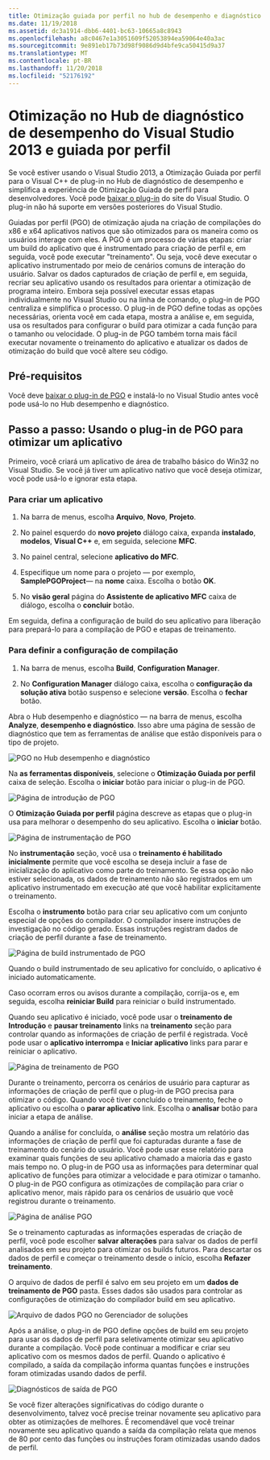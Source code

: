 ```yaml
---
title: Otimização guiada por perfil no hub de desempenho e diagnóstico
ms.date: 11/19/2018
ms.assetid: dc3a1914-dbb6-4401-bc63-10665a8c8943
ms.openlocfilehash: a8c0467e1a3051609f52053894ea59064e40a3ac
ms.sourcegitcommit: 9e891eb17b73d98f9086d9d4bfe9ca50415d9a37
ms.translationtype: MT
ms.contentlocale: pt-BR
ms.lasthandoff: 11/20/2018
ms.locfileid: "52176192"
---
```

# <a name="profile-guided-optimization-in-the-visual-studio-2013-performance-and-diagnostics-hub"></a>Otimização no Hub de diagnóstico de desempenho do Visual Studio 2013 e guiada por perfil

Se você estiver usando o Visual Studio 2013, a Otimização Guiada por perfil para o Visual C++ de plug-in no Hub de diagnóstico de desempenho e simplifica a experiência de Otimização Guiada de perfil para desenvolvedores. Você pode [baixar o plug-in](https://marketplace.visualstudio.com/items?itemName=ProfileGuidedOptimizationTeam.ProfileGuidedOptimizationforVisualC) do site do Visual Studio. O plug-in não há suporte em versões posteriores do Visual Studio.

Guiadas por perfil (PGO) de otimização ajuda na criação de compilações do x86 e x64 aplicativos nativos que são otimizados para os maneira como os usuários interage com eles. A PGO é um processo de várias etapas: criar um build do aplicativo que é instrumentado para criação de perfil e, em seguida, você pode executar "treinamento". Ou seja, você deve executar o aplicativo instrumentado por meio de cenários comuns de interação do usuário. Salvar os dados capturados de criação de perfil e, em seguida, recriar seu aplicativo usando os resultados para orientar a otimização de programa inteiro. Embora seja possível executar essas etapas individualmente no Visual Studio ou na linha de comando, o plug-in de PGO centraliza e simplifica o processo. O plug-in de PGO define todas as opções necessárias, orienta você em cada etapa, mostra a análise e, em seguida, usa os resultados para configurar o build para otimizar a cada função para o tamanho ou velocidade. O plug-in de PGO também torna mais fácil executar novamente o treinamento do aplicativo e atualizar os dados de otimização do build que você altere seu código.

## <a name="prerequisites"></a>Pré-requisitos

Você deve [baixar o plug-in de PGO](https://marketplace.visualstudio.com/items?itemName=ProfileGuidedOptimizationTeam.ProfileGuidedOptimizationforVisualC) e instalá-lo no Visual Studio antes você pode usá-lo no Hub desempenho e diagnóstico.

## <a name="walkthrough-using-the-pgo-plug-in-to-optimize-an-app"></a>Passo a passo: Usando o plug-in de PGO para otimizar um aplicativo

Primeiro, você criará um aplicativo de área de trabalho básico do Win32 no Visual Studio. Se você já tiver um aplicativo nativo que você deseja otimizar, você pode usá-lo e ignorar esta etapa.

### <a name="to-create-an-app"></a>Para criar um aplicativo

1. Na barra de menus, escolha **Arquivo**, **Novo**, **Projeto**.

1. No painel esquerdo do **novo projeto** diálogo caixa, expanda **instalado**, **modelos**, **Visual C++** e, em seguida, selecione  **MFC**.

1. No painel central, selecione **aplicativo do MFC**.

1. Especifique um nome para o projeto — por exemplo, **SamplePGOProject**— na **nome** caixa. Escolha o botão **OK**.

1. No **visão geral** página do **Assistente de aplicativo MFC** caixa de diálogo, escolha o **concluir** botão.

Em seguida, defina a configuração de build do seu aplicativo para liberação para prepará-lo para a compilação de PGO e etapas de treinamento.

### <a name="to-set-the-build-configuration"></a>Para definir a configuração de compilação

1. Na barra de menus, escolha **Build**, **Configuration Manager**.

1. No **Configuration Manager** diálogo caixa, escolha o **configuração da solução ativa** botão suspenso e selecione **versão**. Escolha o **fechar** botão.

Abra o Hub desempenho e diagnóstico — na barra de menus, escolha **Analyze**, **desempenho e diagnóstico**. Isso abre uma página de sessão de diagnóstico que tem as ferramentas de análise que estão disponíveis para o tipo de projeto.

![PGO no Hub desempenho e diagnóstico](../../build/reference/media/pgofig0hub.png "PGO no Hub desempenho e diagnóstico")

Na **as ferramentas disponíveis**, selecione o **Otimização Guiada por perfil** caixa de seleção. Escolha o **iniciar** botão para iniciar o plug-in de PGO.

![Página de introdução de PGO](../../build/reference/media/pgofig1start.png "página de introdução de PGO")

O **Otimização Guiada por perfil** página descreve as etapas que o plug-in usa para melhorar o desempenho do seu aplicativo. Escolha o **iniciar** botão.

![Página de instrumentação de PGO](../../build/reference/media/pgofig2instrument.png "página de instrumentação de PGO")

No **instrumentação** seção, você usa o **treinamento é habilitado inicialmente** permite que você escolha se deseja incluir a fase de inicialização do aplicativo como parte do treinamento. Se essa opção não estiver selecionada, os dados de treinamento não são registrados em um aplicativo instrumentado em execução até que você habilitar explicitamente o treinamento.

Escolha o **instrumento** botão para criar seu aplicativo com um conjunto especial de opções do compilador. O compilador insere instruções de investigação no código gerado. Essas instruções registram dados de criação de perfil durante a fase de treinamento.

![Página de build instrumentado de PGO](../../build/reference/media/pgofig3build.PNG "página de build instrumentado de PGO")

Quando o build instrumentado de seu aplicativo for concluído, o aplicativo é iniciado automaticamente.

Caso ocorram erros ou avisos durante a compilação, corrija-os e, em seguida, escolha **reiniciar Build** para reiniciar o build instrumentado.

Quando seu aplicativo é iniciado, você pode usar o **treinamento de Introdução** e **pausar treinamento** links na **treinamento** seção para controlar quando as informações de criação de perfil é registrada. Você pode usar o **aplicativo interrompa** e **Iniciar aplicativo** links para parar e reiniciar o aplicativo.

![Página de treinamento de PGO](../../build/reference/media/pgofig4training.PNG "página de treinamento de PGO")

Durante o treinamento, percorra os cenários de usuário para capturar as informações de criação de perfil que o plug-in de PGO precisa para otimizar o código. Quando você tiver concluído o treinamento, feche o aplicativo ou escolha o **parar aplicativo** link. Escolha o **analisar** botão para iniciar a etapa de análise.

Quando a análise for concluída, o **análise** seção mostra um relatório das informações de criação de perfil que foi capturadas durante a fase de treinamento do cenário do usuário. Você pode usar esse relatório para examinar quais funções de seu aplicativo chamado a maioria das e gasto mais tempo no. O plug-in de PGO usa as informações para determinar qual aplicativo de funções para otimizar a velocidade e para otimizar o tamanho. O plug-in de PGO configura as otimizações de compilação para criar o aplicativo menor, mais rápido para os cenários de usuário que você registrou durante o treinamento.

![Página de análise PGO](../../build/reference/media/pgofig5analyze.png "página de análise PGO")

Se o treinamento capturadas as informações esperadas de criação de perfil, você pode escolher **salvar alterações** para salvar os dados de perfil analisados em seu projeto para otimizar os builds futuros. Para descartar os dados de perfil e começar o treinamento desde o início, escolha **Refazer treinamento**.

O arquivo de dados de perfil é salvo em seu projeto em um **dados de treinamento de PGO** pasta. Esses dados são usados para controlar as configurações de otimização do compilador build em seu aplicativo.

![Arquivo de dados PGO no Gerenciador de soluções](../../build/reference/media/pgofig6data.png "arquivo de dados PGO no Gerenciador de soluções")

Após a análise, o plug-in de PGO define opções de build em seu projeto para usar os dados de perfil para seletivamente otimizar seu aplicativo durante a compilação. Você pode continuar a modificar e criar seu aplicativo com os mesmos dados de perfil. Quando o aplicativo é compilado, a saída da compilação informa quantas funções e instruções foram otimizadas usando dados de perfil.

![Diagnósticos de saída de PGO](../../build/reference/media/pgofig7diagnostics.png "diagnósticos de saída de PGO")

Se você fizer alterações significativas do código durante o desenvolvimento, talvez você precise treinar novamente seu aplicativo para obter as otimizações de melhores. É recomendável que você treinar novamente seu aplicativo quando a saída da compilação relata que menos de 80 por cento das funções ou instruções foram otimizadas usando dados de perfil.